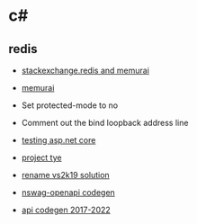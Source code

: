 # c#

## redis

- [stackexchange.redis and memurai](https://github.com/StackExchange/StackExchange.Redis/issues/1794)
- [memurai](https://docs.memurai.com/en/installation.html)
- Set protected-mode to no
- Comment out the bind loopback address line

- [testing asp.net core](https://www.infoq.com/articles/testing-aspnet-core-web-api/)
- [project tye](https://github.com/dotnet/tye)
- [rename vs2k19 solution](https://medium.com/c-sharp-progarmming/safely-rename-a-project-folder-visual-studio-f3c6bd4d0bd6#:~:text=Right%2Dclick%20%3E%20Reload%20project.,Right%2Dclick%20%3E%20Rename.)
- [nswag-openapi codegen](https://www.davidhayden.me/blog/generate-client-for-asp-net-core-web-api-using-openapi)
- [api codegen 2017-2022](https://marketplace.visualstudio.com/items?itemName=ChristianResmaHelle.ApiClientCodeGenerator)
